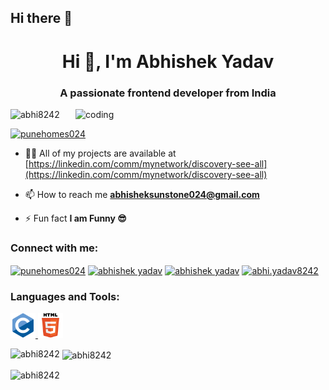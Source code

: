 ## Hi there 👋

<!--
**Abhi8242/Abhi8242** is a ✨ _special_ ✨ repository because its `README.md` (this file) appears on your GitHub profile.

Here are some ideas to get you started:

- 🔭 I’m currently working on ...
- 🌱 I’m currently learning ...
- 👯 I’m looking to collaborate on ...
- 🤔 I’m looking for help with ...
- 💬 Ask me about ...
- 📫 How to reach me: ...
- 😄 Pronouns: ...
- ⚡ Fun fact: ...
-->

<h1 align="center">Hi 👋, I'm Abhishek Yadav</h1>
<h3 align="center">A passionate frontend developer from India</h3>
<img align="right" alt="coding" width="400" src="https://user-images.githubusercontent.com/55389276/140866485-8fb1c876-9a8f-4d6a-98dc-08c4981eaf70.gif">

<p align="left"> <img src="https://komarev.com/ghpvc/?username=abhi8242&label=Profile%20views&color=0e75b6&style=flat" alt="abhi8242" /> </p>

<p align="left"> <a href="https://twitter.com/punehomes024" target="blank"><img src="https://img.shields.io/twitter/follow/punehomes024?logo=twitter&style=for-the-badge" alt="punehomes024" /></a> </p>

- 👨‍💻 All of my projects are available at [https://linkedin.com/comm/mynetwork/discovery-see-all](https://linkedin.com/comm/mynetwork/discovery-see-all)

- 📫 How to reach me **abhisheksunstone024@gmail.com**

- ⚡ Fun fact **I am Funny 😎**

<h3 align="left">Connect with me:</h3>
<p align="left">
<a href="https://twitter.com/punehomes024" target="blank"><img align="center" src="https://raw.githubusercontent.com/rahuldkjain/github-profile-readme-generator/master/src/images/icons/Social/twitter.svg" alt="punehomes024" height="30" width="40" /></a>
<a href="https://linkedin.com/in/abhishek yadav" target="blank"><img align="center" src="https://raw.githubusercontent.com/rahuldkjain/github-profile-readme-generator/master/src/images/icons/Social/linked-in-alt.svg" alt="abhishek yadav" height="30" width="40" /></a>
<a href="https://fb.com/abhishek yadav" target="blank"><img align="center" src="https://raw.githubusercontent.com/rahuldkjain/github-profile-readme-generator/master/src/images/icons/Social/facebook.svg" alt="abhishek yadav" height="30" width="40" /></a>
<a href="https://instagram.com/abhi.yadav8242" target="blank"><img align="center" src="https://raw.githubusercontent.com/rahuldkjain/github-profile-readme-generator/master/src/images/icons/Social/instagram.svg" alt="abhi.yadav8242" height="30" width="40" /></a>
</p>

<h3 align="left">Languages and Tools:</h3>
<p align="left"> <a href="https://www.cprogramming.com/" target="_blank" rel="noreferrer"> <img src="https://raw.githubusercontent.com/devicons/devicon/master/icons/c/c-original.svg" alt="c" width="40" height="40"/> </a> <a href="https://www.w3.org/html/" target="_blank" rel="noreferrer"> <img src="https://raw.githubusercontent.com/devicons/devicon/master/icons/html5/html5-original-wordmark.svg" alt="html5" width="40" height="40"/> </a> </p>

<p><img align="left" src="https://github-readme-stats.vercel.app/api/top-langs?username=abhi8242&show_icons=true&locale=en&layout=compact" alt="abhi8242" /></p>

<p>&nbsp;<img align="center" src="https://github-readme-stats.vercel.app/api?username=abhi8242&show_icons=true&locale=en" alt="abhi8242" /></p>

<p><img align="center" src="https://github-readme-streak-stats.herokuapp.com/?user=abhi8242&" alt="abhi8242" /></p>

